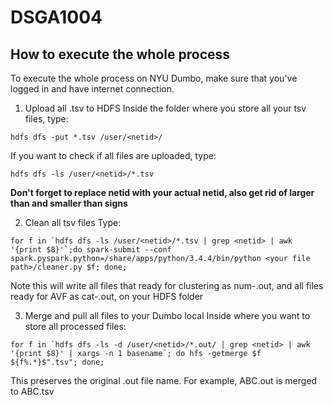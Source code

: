 # DSGA1004

## How to execute the whole process
To execute the whole process on NYU Dumbo, make sure that you've logged in and have internet connection.

1. Upload all .tsv to HDFS
Inside the folder where you store all your tsv files, type:
```
hdfs dfs -put *.tsv /user/<netid>/
```
If you want to check if all files are uploaded, type:
```
hdfs dfs -ls /user/<netid>/*.tsv
```
**Don't forget to replace netid with your actual netid, also get rid of larger than and smaller than signs**

2. Clean all tsv files
Type:
```
for f in `hdfs dfs -ls /user/<netid>/*.tsv | grep <netid> | awk '{print $8}'`;do spark-submit --conf spark.pyspark.python=/share/apps/python/3.4.4/bin/python <your file path>/cleaner.py $f; done;
```
Note this will write all files that ready for clustering as num-<orioginal name>.out, and all files ready for AVF as cat-<original name>.out, on your HDFS folder

3. Merge and pull all files to your Dumbo local
Inside where you want to store all processed files:
```
for f in `hdfs dfs -ls -d /user/<netid>/*.out/ | grep <netid> | awk '{print $8}' | xargs -n 1 basename`; do hfs -getmerge $f ${f%.*}$".tsv"; done;
```
This preserves the original .out file name. For example, ABC.out is merged to ABC.tsv 
